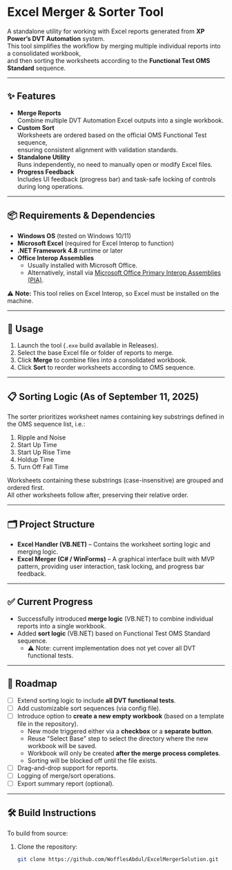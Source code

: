 # Excel Merger & Sorter Tool

A standalone utility for working with Excel reports generated from **XP Power’s DVT Automation** system.  
This tool simplifies the workflow by merging multiple individual reports into a consolidated workbook,  
and then sorting the worksheets according to the **Functional Test OMS Standard** sequence.

---

## ✨ Features
- **Merge Reports**  
  Combine multiple DVT Automation Excel outputs into a single workbook.
- **Custom Sort**  
  Worksheets are ordered based on the official OMS Functional Test sequence,  
  ensuring consistent alignment with validation standards.
- **Standalone Utility**  
  Runs independently, no need to manually open or modify Excel files.
- **Progress Feedback**  
  Includes UI feedback (progress bar) and task-safe locking of controls during long operations.

---

## 📦 Requirements & Dependencies
- **Windows OS** (tested on Windows 10/11)  
- **Microsoft Excel** (required for Excel Interop to function)  
- **.NET Framework 4.8** runtime or later  
- **Office Interop Assemblies**  
  - Usually installed with Microsoft Office.  
  - Alternatively, install via [Microsoft Office Primary Interop Assemblies (PIA)](https://learn.microsoft.com/en-us/visualstudio/vsto/installing-office-primary-interop-assemblies).  

⚠️ **Note:** This tool relies on Excel Interop, so Excel must be installed on the machine.  

---

## 🔧 Usage
1. Launch the tool (`.exe` build available in Releases).  
2. Select the base Excel file or folder of reports to merge.  
3. Click **Merge** to combine files into a consolidated workbook.  
4. Click **Sort** to reorder worksheets according to OMS sequence.

---

## 📋 Sorting Logic (As of September 11, 2025)
The sorter prioritizes worksheet names containing key substrings defined in the OMS sequence list, i.e.:

1. Ripple and Noise  
2. Start Up Time  
3. Start Up Rise Time  
4. Holdup Time  
5. Turn Off Fall Time  

Worksheets containing these substrings (case-insensitive) are grouped and ordered first.  
All other worksheets follow after, preserving their relative order.

---

## 🗂️ Project Structure
- **Excel Handler (VB.NET)** – Contains the worksheet sorting logic and merging logic.  
- **Excel Merger (C# / WinForms)** – A graphical interface built with MVP pattern, providing user interaction, task locking, and progress bar feedback.  

---

## ✅ Current Progress
- Successfully introduced **merge logic** (VB.NET) to combine individual reports into a single workbook.  
- Added **sort logic** (VB.NET) based on Functional Test OMS Standard sequence.  
  - ⚠️ Note: current implementation does not yet cover all DVT functional tests.  

---

## 🚀 Roadmap
- [ ] Extend sorting logic to include **all DVT functional tests**.  
- [ ] Add customizable sort sequences (via config file).  
- [ ] Introduce option to **create a new empty workbook** (based on a template file in the repository).  
  - New mode triggered either via a **checkbox** or a **separate button**.  
  - Reuse "Select Base" step to select the directory where the new workbook will be saved.  
  - Workbook will only be created **after the merge process completes**.  
  - Sorting will be blocked off until the file exists.  
- [ ] Drag-and-drop support for reports.  
- [ ] Logging of merge/sort operations.  
- [ ] Export summary report (optional).  

---

## 🛠️ Build Instructions
To build from source:

1. Clone the repository:  
   ```bash
   git clone https://github.com/WofflesAbdul/ExcelMergerSolution.git
